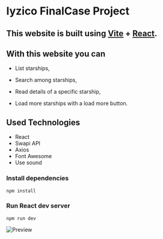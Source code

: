 # Iyzico FinalCase Project

## This website is built using [Vite](https://vitejs.dev/) + [React](https://reactjs.org/).

## With this website you can

- List starships,

- Search among starships,

- Read details of a specific starship,

- Load more starships with a load more button.


## Used Technologies

- React
- Swapi API
- Axios
- Font Awesome
- Use sound

### Install dependencies

```
npm install
```

### Run React dev server

```
npm run dev
```

![Preview](/src/assets/iyzico-finalcase-preview.gif)
